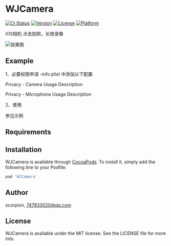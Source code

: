 # WJCamera

[![CI Status](https://img.shields.io/travis/scorpion/WJCamera.svg?style=flat)](https://travis-ci.org/scorpion/WJCamera)
[![Version](https://img.shields.io/cocoapods/v/WJCamera.svg?style=flat)](https://cocoapods.org/pods/WJCamera)
[![License](https://img.shields.io/cocoapods/l/WJCamera.svg?style=flat)](https://cocoapods.org/pods/WJCamera)
[![Platform](https://img.shields.io/cocoapods/p/WJCamera.svg?style=flat)](https://cocoapods.org/pods/WJCamera)

iOS相机
点击拍照，长按录像

![效果图](https://img-blog.csdnimg.cn/20210302101737241.gif)

## Example

1、必要权限申请
-info.plist 中添加以下配置

Privacy - Camera Usage Description

Privacy - Microphone Usage Description

2、使用

参见示例

## Requirements

## Installation

WJCamera is available through [CocoaPods](https://cocoapods.org). To install
it, simply add the following line to your Podfile:

```ruby
pod 'WJCamera'
```

## Author

scorpion, 747833020@qq.com

## License

WJCamera is available under the MIT license. See the LICENSE file for more info.
